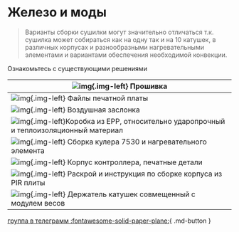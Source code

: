 # Железо и моды

> Варианты сборки сушилки могут значительно отличаться т.к. сушилка может собираться как на одну так и на 10 катушек, в различных корпусах и разнообразными нагревательными элементами и вариантами обеспечения необходимой конвекции.

Ознакомьтесь с существующими решениями

| ![img](https://raw.githubusercontent.com/pavluchenkor/iDryerProject/main/img/logoWeb1.png){.img-left} Прошивка|
|-|
| ![img](https://raw.githubusercontent.com/pavluchenkor/iDryerProject/main/iDryer%20v2/Hardware/PCB/img/photo_2023-09-15_15-45-55-web.jpeg){.img-left} Файлы печатной платы                                                   |
| ![img](https://raw.githubusercontent.com/pavluchenkor/iDryerProject/main/iDryer%20v2/Hardware/air%20damper/img/camphoto_959030623-web.jpeg){.img-left} Воздушная заслонка                                                   |
| ![img](https://raw.githubusercontent.com/pavluchenkor/iDryerProject/main/iDryer%20v2/Hardware/alternative%20case/img/alternativeCase1.png){.img-left}Коробка из EPP, относительно ударопрочный и теплоизоляционный материал |
| ![img](https://raw.githubusercontent.com/pavluchenkor/iDryerProject/main/iDryer%20v2/Hardware/Heater/7530-7525/img/photo_2023-09-15_15-37-05.jpg){.img-left} Сборка кулера 7530 и нагревательного элемента                  |
| ![img](https://raw.githubusercontent.com/pavluchenkor/iDryerProject/main/iDryer%20v2/Hardware/PCB%20Case/img/Assembly_ebox.jpg){.img-left} Корпус контроллера, печатные детали                                              |
| ![img](https://raw.githubusercontent.com/pavluchenkor/iDryerProject/main/iDryer%20v2/Hardware/PIR%20Box/img/IMG_8848-web.jpeg){.img-left} Раскрой и инструкция по сборке корпуса из PIR плиты                               |
| ![img](https://raw.githubusercontent.com/pavluchenkor/iDryerProject/main/iDryer%20v2/Hardware/Scale%20module/img/IMG_8882-web.jpeg){.img-left} Держатель катушек совмещенный с модулем весов                                |




[группа в телеграмм :fontawesome-solid-paper-plane:](https://t.me/iDryer){ .md-button }
